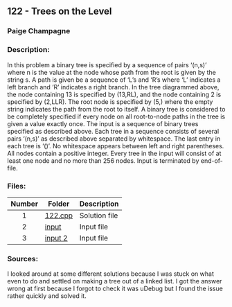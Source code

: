 ## 122 - Trees on the Level
### Paige Champagne
### Description:
In this problem a binary tree is specified by a sequence
of pairs ‘(n,s)’ where n is the value at the node whose path
from the root is given by the string s. A path is given be
a sequence of ‘L’s and ‘R’s where ‘L’ indicates a left branch and ‘R’ indicates a right branch. In the
tree diagrammed above, the node containing 13 is specified by (13,RL), and the node containing 2 is
specified by (2,LLR). The root node is specified by (5,) where the empty string indicates the path from
the root to itself. A binary tree is considered to be completely specified if every node on all root-to-node
paths in the tree is given a value exactly once.
The input is a sequence of binary trees specified as described above. Each tree in a sequence consists
of several pairs ‘(n,s)’ as described above separated by whitespace. The last entry in each tree is ‘()’.
No whitespace appears between left and right parentheses.
All nodes contain a positive integer. Every tree in the input will consist of at least one node and
no more than 256 nodes. Input is terminated by end-of-file.


### Files:
| Number | Folder                              | Description                            |
| :----: | ----------------------------------- | -------------------------------------- |
| 1 | [122.cpp](./122.cpp)   | Solution file |
| 2 | [input](./input)   | Input file |
| 3 | [input 2](./input2)   | Input file |

### Sources:
I looked around at some different solutions because I was stuck on what even to do and settled on making a
tree out of a linked list. I got the answer wrong at first because I forgot to check it was uDebug but I found the issue rather quickly and solved it.
